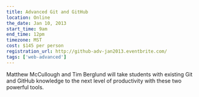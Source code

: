 ```yaml
---
title: Advanced Git and GitHub
location: Online
the_date: Jan 10, 2013
start_time: 9am
end_time: 12pm
timezone: MST
cost: $145 per person
registration_url: http://github-adv-jan2013.eventbrite.com/
tags: ['web-advanced']
---
```


Matthew McCullough and Tim Berglund will take students with existing Git and GitHub knowledge to the next level of productivity with these two powerful tools.
